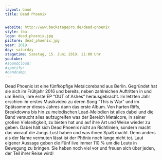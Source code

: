 ```yaml
---
layout: band
title: Dead Phoenix


website: http://www.backstagepro.de/dead-phoenix
style: tba
logo: dead_phoenix.jpg
picture: dead_phoenix.jpg
year: 2019
day: saturday
stagetime: Samstag, 15. Juni 2019, 21:00 Uhr
youtube:
#soundcloud:
#spotify:
#bandcamp:
---
```


Dead Phoenix ist eine fünfköpfige Metalcoreband aus Berlin. Gegründet hat sie sich im Frühjahr
2016 und bereits, neben zahlreichen Auftritten in und um Berlin, ihre erste EP “OUT of Ashes”
herausgebracht. Im letzten Jahr erschien ihr erstes Musikvideo zu deren Song “This is War” und im
Spätsommer dieses Jahres dann das erste Album. Von harten Riffs, Breakdowns bis hin zu
melodischen Lead-Melodien ist alles dabei und die Band versucht alles aufzugreifen was der Bereich
Metalcore, in seiner großen Vielseitigkeit, zu bieten hat und auf ihre Art und Weise wieder zu geben.
Dabei hält sich Dead Phoenix nicht an Richtlinien, sondern macht das worauf die Jungs Lust haben
und was ihnen Spaß macht. Denn anders als der Name vermuten lässt ist der Phönix noch lange
nicht tot. Laut eigener Aussage geben die Fünf live immer 110 % um die Leute in Bewegung zu
bringen. Sie haben noch viel vor und freuen sich über jeden, der Teil ihrer Reise wird!
